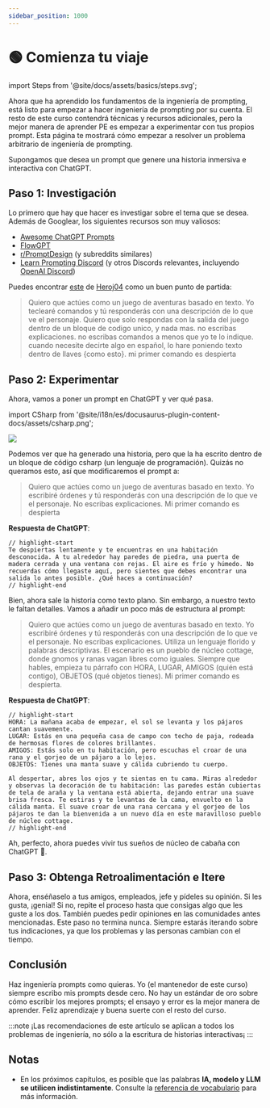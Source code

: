 ```yaml
---
sidebar_position: 1000
---
```


# 🟢 Comienza tu viaje

import Steps from '@site/docs/assets/basics/steps.svg';

<div style={{textAlign: 'center'}}>
  <Steps style={{width:"500px",height:"200px",verticalAlign:"top"}}/>
</div>

Ahora que ha aprendido los fundamentos de la ingeniería de prompting, está listo para empezar a hacer ingeniería de prompting por su cuenta. El resto de este curso contendrá técnicas y recursos adicionales, pero la mejor manera de aprender PE es empezar a experimentar con tus propios prompt. Esta página te mostrará cómo empezar a resolver un problema arbitrario de ingeniería de prompting.

Supongamos que desea un prompt que genere una historia inmersiva e interactiva con ChatGPT.

## Paso 1: Investigación

Lo primero que hay que hacer es investigar sobre el tema que se desea. Además de Googlear, los siguientes recursos son muy valiosos:

- [Awesome ChatGPT Prompts](https://github.com/f/awesome-chatgpt-prompts)
- [FlowGPT](https://flowgpt.com)
- [r/PromptDesign](https://www.reddit.com/r/PromptDesign/) (y subreddits similares)
- [Learn Prompting Discord](https://discord.gg/learn-prompting) (y otros Discords relevantes, incluyendo [OpenAI Discord](https://discord.gg/openai))

Puedes encontrar [este](https://prompts.chat/#act-as-a-text-based-adventure-game) de [Heroj04](https://github.com/Heroj04) como un buen punto de partida:

> Quiero que actúes como un juego de aventuras basado en texto. Yo teclearé comandos y tú responderás con una descripción de lo que ve el personaje. Quiero que solo respondas con la salida del juego dentro de un bloque de codigo unico, y nada mas. no escribas explicaciones. no escribas comandos a menos que yo te lo indique. cuando necesite decirte algo en español, lo hare poniendo texto dentro de llaves {como esto}. mi primer comando es despierta

## Paso 2: Experimentar

Ahora, vamos a poner un prompt en ChatGPT y ver qué pasa.

import CSharp from '@site/i18n/es/docusaurus-plugin-content-docs/assets/csharp.png';

<div style={{textAlign: 'center'}}>
  <img src={CSharp} style={{width: "750px"}} />
</div>

Podemos ver que ha generado una historia, pero que la ha escrito dentro de un bloque de código csharp (un lenguaje de programación). Quizás no queramos esto, así que modificaremos el prompt a:

> Quiero que actúes como un juego de aventuras basado en texto. Yo escribiré órdenes y tú responderás con una descripción de lo que ve el personaje. No escribas explicaciones. Mi primer comando es despierta

**Respuesta de ChatGPT**:

```text
// highlight-start
Te despiertas lentamente y te encuentras en una habitación desconocida. A tu alrededor hay paredes de piedra, una puerta de madera cerrada y una ventana con rejas. El aire es frío y húmedo. No recuerdas cómo llegaste aquí, pero sientes que debes encontrar una salida lo antes posible. ¿Qué haces a continuación?
// highlight-end
```

Bien, ahora sale la historia como texto plano. Sin embargo, a nuestro texto le faltan detalles. Vamos a añadir un poco más de estructura al prompt:

> Quiero que actúes como un juego de aventuras basado en texto. Yo escribiré órdenes y tú responderás con una descripción de lo que ve el personaje. No escribas explicaciones. Utiliza un lenguaje florido y palabras descriptivas. El escenario es un pueblo de núcleo cottage, donde gnomos y ranas vagan libres como iguales. Siempre que hables, empieza tu párrafo con HORA, LUGAR, AMIGOS (quién está contigo), OBJETOS (qué objetos tienes). Mi primer comando es despierta.

**Respuesta de ChatGPT**:

```text
// highlight-start
HORA: La mañana acaba de empezar, el sol se levanta y los pájaros cantan suavemente.
LUGAR: Estás en una pequeña casa de campo con techo de paja, rodeada de hermosas flores de colores brillantes.
AMIGOS: Estás solo en tu habitación, pero escuchas el croar de una rana y el gorjeo de un pájaro a lo lejos.
OBJETOS: Tienes una manta suave y cálida cubriendo tu cuerpo.

Al despertar, abres los ojos y te sientas en tu cama. Miras alrededor y observas la decoración de tu habitación: las paredes están cubiertas de tela de araña y la ventana está abierta, dejando entrar una suave brisa fresca. Te estiras y te levantas de la cama, envuelto en la cálida manta. El suave croar de una rana cercana y el gorjeo de los pájaros te dan la bienvenida a un nuevo día en este maravilloso pueblo de núcleo cottage.
// highlight-end
```

Ah, perfecto, ahora puedes vivir tus sueños de núcleo de cabaña con ChatGPT 🌸.

## Paso 3: Obtenga Retroalimentación e Itere

Ahora, enséñaselo a tus amigos, empleados, jefe y pídeles su opinión. Si les gusta, ¡genial! Si no, repite el proceso hasta que consigas algo que les guste a los dos. También puedes pedir opiniones en las comunidades antes mencionadas. Este paso no termina nunca. Siempre estarás iterando sobre tus indicaciones, ya que los problemas y las personas cambian con el tiempo.

## Conclusión

Haz ingeniería prompts como quieras. Yo (el mantenedor de este curso) siempre escribo mis prompts desde cero. No hay un estándar de oro sobre cómo escribir los mejores prompts; el ensayo y error es la mejor manera de aprender. Feliz aprendizaje y buena suerte con el resto del curso.

:::note
¡Las recomendaciones de este artículo se aplican a todos los problemas de ingeniería, no sólo a la escritura de historias interactivas¡
:::

## Notas

- En los próximos capítulos, es posible que las palabras **IA, modelo y LLM se utilicen indistintamente**. Consulte la [referencia de vocabulario](https://learnprompting.org/es/docs/vocabulary) para más información.
